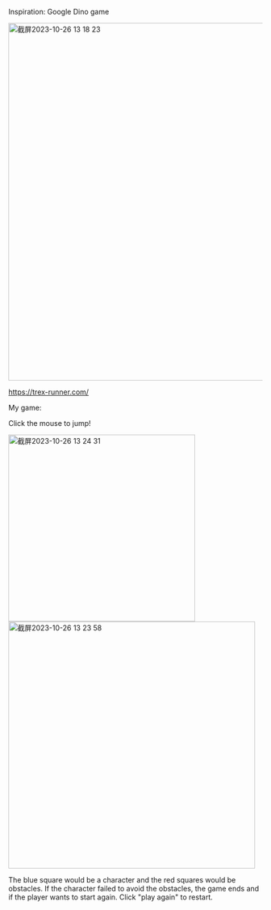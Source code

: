 Inspiration: Google Dino game

<img width="708" alt="截屏2023-10-26 13 18 23" src="https://github.com/mistata/helloworld/assets/145936799/a17577e1-0bac-4631-9c4b-1cdfd73a4174">

https://trex-runner.com/

My game:

Click the mouse to jump!

<img width="370" alt="截屏2023-10-26 13 24 31" src="https://github.com/mistata/helloworld/assets/145936799/ce5b5f94-38a0-414b-96b2-5da959400580">
<img width="489" alt="截屏2023-10-26 13 23 58" src="https://github.com/mistata/helloworld/assets/145936799/e02e776e-5914-451c-9243-fa8650de2753">

The blue square would be a character and the red squares would be obstacles.
If the character failed to avoid the obstacles, the game ends and if the player wants to start again. Click "play again" to restart.
